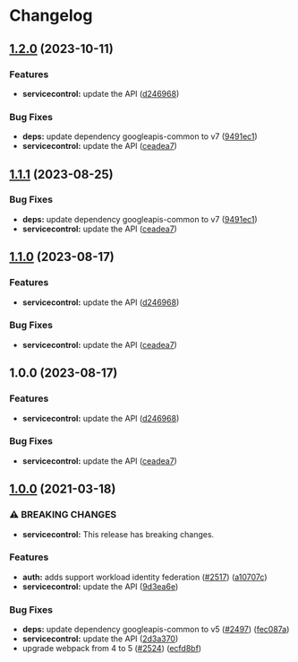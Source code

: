# Changelog

## [1.2.0](https://github.com/googleapis/google-api-nodejs-client/compare/servicecontrol-v1.1.1...servicecontrol-v1.2.0) (2023-10-11)


### Features

* **servicecontrol:** update the API ([d246968](https://github.com/googleapis/google-api-nodejs-client/commit/d24696820ffadef7cf07c9446e9316ae2f099a66))


### Bug Fixes

* **deps:** update dependency googleapis-common to v7 ([9491ec1](https://github.com/googleapis/google-api-nodejs-client/commit/9491ec1cdc3c413e7d73edcfcd59cf5c28a7c855))
* **servicecontrol:** update the API ([ceadea7](https://github.com/googleapis/google-api-nodejs-client/commit/ceadea74b346965c7a0eccd611186e36a556af11))

## [1.1.1](https://github.com/googleapis/google-api-nodejs-client/compare/servicecontrol-v1.1.0...servicecontrol-v1.1.1) (2023-08-25)


### Bug Fixes

* **deps:** update dependency googleapis-common to v7 ([9491ec1](https://github.com/googleapis/google-api-nodejs-client/commit/9491ec1cdc3c413e7d73edcfcd59cf5c28a7c855))
* **servicecontrol:** update the API ([ceadea7](https://github.com/googleapis/google-api-nodejs-client/commit/ceadea74b346965c7a0eccd611186e36a556af11))

## [1.1.0](https://github.com/googleapis/google-api-nodejs-client/compare/servicecontrol-v1.0.0...servicecontrol-v1.1.0) (2023-08-17)


### Features

* **servicecontrol:** update the API ([d246968](https://github.com/googleapis/google-api-nodejs-client/commit/d24696820ffadef7cf07c9446e9316ae2f099a66))


### Bug Fixes

* **servicecontrol:** update the API ([ceadea7](https://github.com/googleapis/google-api-nodejs-client/commit/ceadea74b346965c7a0eccd611186e36a556af11))

## 1.0.0 (2023-08-17)


### Features

* **servicecontrol:** update the API ([d246968](https://github.com/googleapis/google-api-nodejs-client/commit/d24696820ffadef7cf07c9446e9316ae2f099a66))


### Bug Fixes

* **servicecontrol:** update the API ([ceadea7](https://github.com/googleapis/google-api-nodejs-client/commit/ceadea74b346965c7a0eccd611186e36a556af11))

## [1.0.0](https://www.github.com/googleapis/google-api-nodejs-client/compare/servicecontrol-v0.1.0...servicecontrol-v1.0.0) (2021-03-18)


### ⚠ BREAKING CHANGES

* **servicecontrol:** This release has breaking changes.

### Features

* **auth:** adds support workload identity federation ([#2517](https://www.github.com/googleapis/google-api-nodejs-client/issues/2517)) ([a10707c](https://www.github.com/googleapis/google-api-nodejs-client/commit/a10707c477759e7c9ef6360a2fe800856fb600c1))
* **servicecontrol:** update the API ([9d3ea6e](https://www.github.com/googleapis/google-api-nodejs-client/commit/9d3ea6e3f60ce7276cd4326bac1c01606f62d3ad))


### Bug Fixes

* **deps:** update dependency googleapis-common to v5 ([#2497](https://www.github.com/googleapis/google-api-nodejs-client/issues/2497)) ([fec087a](https://www.github.com/googleapis/google-api-nodejs-client/commit/fec087abcf3d994dd41c3ffa0a0c12b1f9f09dae))
* **servicecontrol:** update the API ([2d3a370](https://www.github.com/googleapis/google-api-nodejs-client/commit/2d3a3705f258f1eb7301cfbd08c514ffb13b1497))
* upgrade webpack from 4 to 5  ([#2524](https://www.github.com/googleapis/google-api-nodejs-client/issues/2524)) ([ecfd8bf](https://www.github.com/googleapis/google-api-nodejs-client/commit/ecfd8bfcd06e1beabff7ec9a8c4000222379eb8d))
